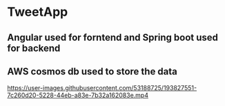 # TweetApp

## Angular used for forntend and Spring boot used for backend
## AWS cosmos db used to store the data


https://user-images.githubusercontent.com/53188725/193827551-7c260d20-5228-44eb-a83e-7b32a162083e.mp4


